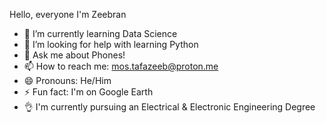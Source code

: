 Hello, everyone
I'm Zeebran
- 🌱 I’m currently learning Data Science
- 🤔 I’m looking for help with learning Python
- 💬 Ask me about Phones!
- 📫 How to reach me: mos.tafazeeb@proton.me
- 😄 Pronouns: He/Him
- ⚡ Fun fact: I'm on Google Earth
- 👌 I'm currently pursuing an Electrical & Electronic Engineering Degree
